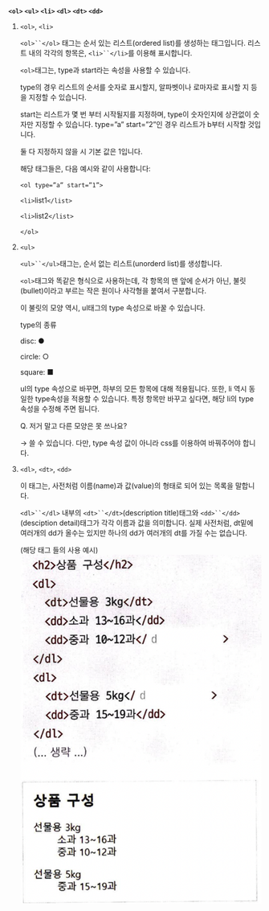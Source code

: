**`<ol>`    `<ul>`    `<li>`    `<dl>`    `<dt>`    `<dd>`**


1. `<ol>`, `<li>`
    
    `<ol>``</ol>` 태그는 순서 있는 리스트(ordered list)를 생성하는 태그입니다. 리스트 내의 각각의 항목은, `<li>``</li>`를 이용해 표시합니다. 
    
    `<ol>`태그는, type과 start라는 속성을 사용할 수 있습니다. 
    
    type의 경우 리스트의 순서를 숫자로 표시할지, 알파벳이나 로마자로 표시할 지 등을 지정할 수 있습니다. 
    
    start는 리스트가 몇 번 부터 시작될지를 지정하며, type이 숫자인지에 상관없이 숫자만 지정할 수 있습니다. type=”a” start=”2”인 경우 리스트가 b부터 시작할 것입니다. 
    
    둘 다 지정하지 않을 시 기본 값은 1입니다.
    
    해당 태그들은, 다음 예시와 같이 사용합니다:
    
    `<ol type=”a” start=”1”>`
    
    `<li>`list1`</list>`
    
    `<li>`list2`</list>`
    
    `</ol>`

  
2. `<ul>`
    
    `<ul>``</ul>`태그는, 순서 없는 리스트(unorderd list)를 생성합니다.
    
    `<ol>`태그와 똑같은 형식으로 사용하는데, 각 항목의 맨 앞에 순서가 아닌, 불릿(bullet)이라고 부르는 작은 원이나 사각형을 붙여서 구분합니다.
    
    이 불릿의 모양 역시, ul태그의 type 속성으로 바꿀 수 있습니다. 
    
    type의 종류
    
    disc: ●
    
    circle: ○
    
    square: ■
    
    ul의 type 속성으로 바꾸면, 하부의 모든 항목에 대해 적용됩니다. 또한, li 역시 동일한 type속성을 적용할 수 있습니다. 특정 항목만 바꾸고 싶다면, 해당 li의 type 속성을 수정해 주면 됩니다.
    
    Q. 저거 말고 다른 모양은 못 쓰나요?
    
    → 쓸 수 있습니다. 다만, type 속성 값이 아니라 css를 이용하여 바꿔주어야 합니다. 

   
3. `<dl>`, `<dt>`, `<dd>`
    
    이 태그는, 사전처럼 이름(name)과 값(value)의 형태로 되어 있는 목록을 말합니다.
    
    `<dl>``</dl>` 내부의 `<dt>``</dt>`(description title)태그와 `<dd>``</dd>`(desciption detail)태그가 각각 이름과 값을 의미합니다. 실제 사전처럼, dt밑에 여러개의 dd가 올수는 있지만 하나의 dd가 여러개의 dt를 가질 수는 없습니다. 
    
    (해당 태그 들의 사용 예시)
	![img12](./img/12.png)